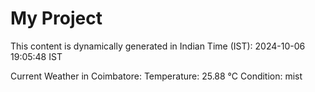 # My Project

This content is dynamically generated in Indian Time (IST): 2024-10-06 19:05:48 IST


Current Weather in Coimbatore:
Temperature: 25.88 °C
Condition: mist
